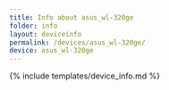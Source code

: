 ```yaml
---
title: Info about asus_wl-320ge
folder: info
layout: deviceinfo
permalink: /devices/asus_wl-320ge/
device: asus_wl-320ge
---
```

{% include templates/device_info.md %}

